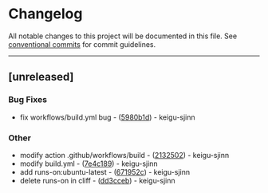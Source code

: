 # Changelog

All notable changes to this project will be documented in this file. See [conventional commits](https://www.conventionalcommits.org/) for commit guidelines.

---
## [unreleased]

### Bug Fixes

- fix workflows/build.yml bug - ([5980b1d](https://github.com/keigu-sjinn/rcli/commit/5980b1deeed275d7e4b80ec3bb10e36319af3d42)) - keigu-sjinn

### Other

- modify action .github/workflows/build - ([2132502](https://github.com/keigu-sjinn/rcli/commit/2132502518f225c26ad002d038891ce7c9820df3)) - keigu-sjinn
- modify build.yml - ([7e4c189](https://github.com/keigu-sjinn/rcli/commit/7e4c189409f307c4eafe2f71206b6178eb014f31)) - keigu-sjinn
- add runs-on:ubuntu-latest - ([671952c](https://github.com/keigu-sjinn/rcli/commit/671952ce9fad7f03f532e633e23b74e44b6036b1)) - keigu-sjinn
- delete runs-on in cliff - ([dd3cceb](https://github.com/keigu-sjinn/rcli/commit/dd3ccebf3c8ce9a658afe6b30d55c2ea6842c959)) - keigu-sjinn

<!-- generated by git-cliff -->
